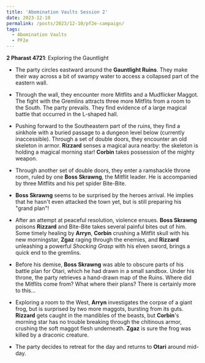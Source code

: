 ```yaml
---
title: 'Abomination Vaults Session 2'
date: 2023-12-10
permalink: /posts/2023/12-10/pf2e-campaign/
tags:
  - Abomination Vaults
  - PF2e
---
```



**2 Pharast 4721**: Exploring the Gauntlight

- The party circles eastward around the **Gauntlight Ruins**. They make their way across a bit of swampy water to access a collapsed part of the eastern wall. 

- Through the wall, they encounter more Mitflits and a Mudflicker Maggot. The fight with the Gremlins attracts three more Mitflits from a room to the South. The party prevails. They find evidence of a large magical battle that occurred in the L-shaped hall. 

- Pushing forward to the Southeastern part of the ruins, they find a sinkhole with a buried passage to a dungeon level below (currently inaccessible). Through a set of double doors, they encounter an old skeleton in armor. **Rizzard** senses a magical aura nearby: the skeleton is holding a magical morning star! **Corbin** takes possession of the mighty weapon.

- Through another set of double doors, they enter a ramshackle throne room, ruled by one **Boss Skrawng**, the Mitflit leader. He is accompanied by three Mitflits and his pet spider Bite-Bite.

- **Boss Skrawng** seems to be surprised by the heroes arrival. He implies that he hasn't even attacked the town yet, but is still preparing his "grand plan"! 

- After an attempt at peaceful resolution, violence ensues. **Boss Skrawng** poisons **Rizzard** and Bite-Bite takes several painful bites out of him. Some timely healing by **Arryn**, **Corbin** crushing a Mitflit skull with his new morningstar, **Zgaz** raging through the enemies, and **Rizzard** unleashing a powerful *Shocking Grasp* with his elven sword, brings a quick end to the gremlins. 

- Before his demise, **Boss Skrawng** was able to obscure parts of his battle plan for Otari, which he had drawn in a small sandbox. Under his throne, the party retrieves a hand-drawn map of the Ruins. Where did the Mitflits come from? What where their plans? There is certainly more to this...

- Exploring a room to the West, **Arryn** investigates the corpse of a giant frog, but is surprised by two more maggots, bursting from its guts. **Rizzard** gets caught in the mandibles of the beasts, but **Corbin**'s morning star has no trouble breaking through the chitinous armor, crushing the soft maggot flesh underneath. **Zgaz** is sure the frog was killed by a draconic creature.

- The party decides to retreat for the day and returns to **Otari** around mid-day. 

